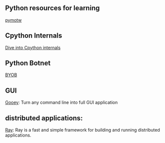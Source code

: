 ## Python resources for learning
[pymotw](https://pymotw.com/3/index.html)

## Cpython Internals
[Dive into Cpython internals](https://github.com/zpoint/CPython-Internals)

## Python Botnet
[BYOB](https://github.com/malwaredllc/byob)

## GUI
[Gooey](https://github.com/chriskiehl/Gooey): Turn any command line into full GUI application


## distributed applications:
[Ray](https://github.com/ray-project/ray): Ray is a fast and simple framework for building and running distributed applications.


